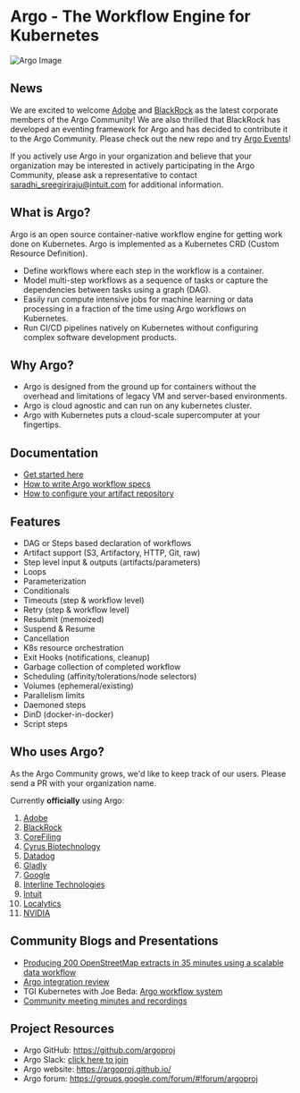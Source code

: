 # Argo - The Workflow Engine for Kubernetes

![Argo Image](argo.png)

## News

We are excited to welcome [Adobe](https://www.adobe.com/) and [BlackRock](https://www.blackrock.com/) as the latest corporate members of the Argo Community! We are also thrilled that BlackRock has developed an eventing framework for Argo and has decided to contribute it to the Argo Community. Please check out the new repo and try [Argo Events](https://github.com/argoproj/argo-events)!

If you actively use Argo in your organization and believe that your organization may be interested in actively participating in the Argo Community, please ask a representative to contact saradhi_sreegiriraju@intuit.com for additional information.

## What is Argo?
Argo is an open source container-native workflow engine for getting work done on Kubernetes. Argo is implemented as a Kubernetes CRD (Custom Resource Definition).

* Define workflows where each step in the workflow is a container.
* Model multi-step workflows as a sequence of tasks or capture the dependencies between tasks using a graph (DAG).
* Easily run compute intensive jobs for machine learning or data processing in a fraction of the time using Argo workflows on Kubernetes.
* Run CI/CD pipelines natively on Kubernetes without configuring complex software development products.

## Why Argo?
* Argo is designed from the ground up for containers without the overhead and limitations of legacy VM and server-based environments.
* Argo is cloud agnostic and can run on any kubernetes cluster.
* Argo with Kubernetes puts a cloud-scale supercomputer at your fingertips.

## Documentation
* [Get started here](https://github.com/argoproj/argo/blob/master/demo.md)
* [How to write Argo workflow specs](https://github.com/argoproj/argo/blob/master/examples/README.md)
* [How to configure your artifact repository](https://github.com/argoproj/argo/blob/master/ARTIFACT_REPO.md)

## Features
* DAG or Steps based declaration of workflows
* Artifact support (S3, Artifactory, HTTP, Git, raw)
* Step level input & outputs (artifacts/parameters)
* Loops
* Parameterization
* Conditionals
* Timeouts (step & workflow level)
* Retry (step & workflow level)
* Resubmit (memoized)
* Suspend & Resume
* Cancellation
* K8s resource orchestration
* Exit Hooks (notifications, cleanup)
* Garbage collection of completed workflow
* Scheduling (affinity/tolerations/node selectors)
* Volumes (ephemeral/existing)
* Parallelism limits
* Daemoned steps
* DinD (docker-in-docker)
* Script steps

## Who uses Argo?
As the Argo Community grows, we'd like to keep track of our users. Please send a PR with your organization name.

Currently **officially** using Argo:

1. [Adobe](https://www.adobe.com/) 
1. [BlackRock](https://www.blackrock.com/)
1. [CoreFiling](https://www.corefiling.com/)
1. [Cyrus Biotechnology](https://cyrusbio.com/)
1. [Datadog](https://www.datadoghq.com/)
1. [Gladly](https://gladly.com/)
1. [Google](https://www.google.com/intl/en/about/our-company/)
1. [Interline Technologies](https://www.interline.io/blog/scaling-openstreetmap-data-workflows/)
1. [Intuit](https://www.intuit.com/)
1. [Localytics](https://www.localytics.com/)
1. [NVIDIA](https://www.nvidia.com/)

## Community Blogs and Presentations
* [Producing 200 OpenStreetMap extracts in 35 minutes using a scalable data workflow](https://www.interline.io/blog/scaling-openstreetmap-data-workflows/)
* [Argo integration review](http://dev.matt.hillsdon.net/2018/03/24/argo-integration-review.html)
* TGI Kubernetes with Joe Beda: [Argo workflow system](https://www.youtube.com/watch?v=M_rxPPLG8pU&start=859)
* [Community meeting minutes and recordings](https://docs.google.com/document/d/16aWGQ1Te5IRptFuAIFtg3rONRQqHC1Z3X9rdDHYhYfE)

## Project Resources
* Argo GitHub:  https://github.com/argoproj
* Argo Slack:   [click here to join](https://join.slack.com/t/argoproj/shared_invite/enQtMzExODU3MzIyNjYzLTA5MTFjNjI0Nzg3NzNiMDZiNmRiODM4Y2M1NWQxOGYzMzZkNTc1YWVkYTZkNzdlNmYyZjMxNWI3NjY2MDc1MzI)
* Argo website: https://argoproj.github.io/
* Argo forum:   https://groups.google.com/forum/#!forum/argoproj
